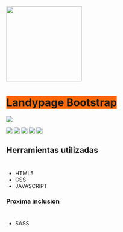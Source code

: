 <img src= "https://i.imgur.com/yReHV7Q.png" width="200px;">
<h1><span style="background-color: #ff6600;">Landypage Bootstrap</span></h1>
<img src="https://i.imgur.com/Scn9BI6.png">
<p align="left">
<img src="https://img.shields.io/badge/STATUS-EN%20DESAROLLO-green">
<img src="https://img.shields.io/github/issues/RDesign-Castex/landypage">
<img src="https://img.shields.io/github/forks/RDesign-Castex/landypage">
<img src="https://img.shields.io/github/stars/RDesign-Castex/landypage">
<img src="https://img.shields.io/github/license/RDesign-Castex/landypage">
</p>

## Herramientas utilizadas
#
* HTML5
* CSS
* JAVASCRIPT

### Proxima inclusion
#
* SASS
